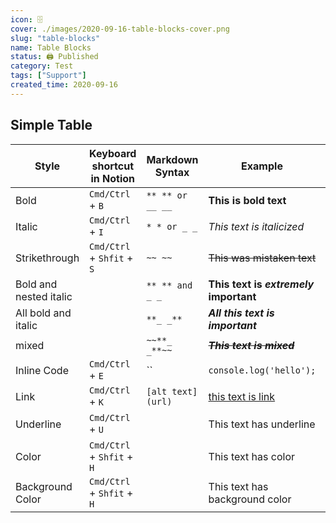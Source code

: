 ```yaml
---
icon: 🗄️
cover: ./images/2020-09-16-table-blocks-cover.png
slug: "table-blocks"
name: Table Blocks
status: 🖨 Published
category: Test
tags: ["Support"]
created_time: 2020-09-16
---
```


## Simple Table

| Style                  | Keyboard shortcut in Notion | Markdown Syntax   | Example                                     | Output                                         | Support         |
| ---------------------- | --------------------------- | ----------------- | ------------------------------------------- | ---------------------------------------------- | --------------- |
| Bold                   | `Cmd/Ctrl` + `B`            | `** ** or __ __`  | **This is bold text**                       | **This is bold text**                          | ['Support']     |
| Italic                 | `Cmd/Ctrl` + `I`            | `* * or _ _`      | _This text is italicized_                   | _This text is italicized_                      | ['Support']     |
| Strikethrough          | `Cmd/Ctrl` + `Shfit` + `S`  | `~~ ~~`           | ~~This was mistaken text~~                  | ~~This was mistaken text~~                     | ['Support']     |
| Bold and nested italic |                             | `** ** and _ _`   | **This text is _extremely_ important**      | **This text is** **_extremely_** **important** | ['Support']     |
| All bold and italic    |                             | `**_ _**`         | **_All this text is important_**            | **_All this text is important_**               | ['Support']     |
| mixed                  |                             | `~~**_ _**~~`     | ~~**_This text is mixed_**~~                | ~~**_This text is mixed_**~~                   | ['Support']     |
| Inline Code            | `Cmd/Ctrl` + `E`            | ``                | `console.log('hello');`                     | `console.log('hello');`                        | ['Support']     |
| Link                   | `Cmd/Ctrl` + `K`            | `[alt text](url)` | [this text is link](https://bit.ly/33x1vN5) | [this text is link](https://bit.ly/33x1vN5)    | ['Support']     |
| Underline              | `Cmd/Ctrl` + `U`            |                   | This text has underline                     | This text has underline                        | ['Not Support'] |
| Color                  | `Cmd/Ctrl` + `Shfit` + `H`  |                   | This text has color                         | This text has color                            | ['Not Support'] |
| Background Color       | `Cmd/Ctrl` + `Shfit` + `H`  |                   | This text has background color              | This text has background color                 | ['Not Support'] |
